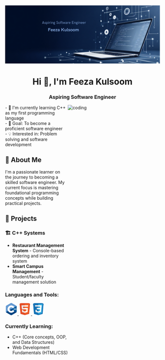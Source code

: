 ![logo](https://github.com/FEEZAKULSOOM/FEEZAKULSOOM/blob/main/logo7.png)


<h1 align="center">Hi 👋, I'm Feeza Kulsoom</h1>
<h3 align="center">Aspiring Software Engineer</h3>
 <img src="https://i.pinimg.com/originals/8b/35/fe/8b35fef55fba1a201c9c7a11d3ec3d64.gif" 
       style="border-radius:" 
       alt="coding"
       align="right"
       width="300"
      height="250"
      background-color="blue"
      margin-left="300px">
     

<div style="display: flex; align-items: center;">
  <div style="flex: 1;">
    - 🌱 I'm currently learning C++ as my first programming language<br>
    - 🎯 Goal: To become a proficient software engineer<br>
    - 💡 Interested in: Problem solving and software development<br>    

 

<h2>🚀 About Me</h2>
<p>I'm a passionate learner on the journey to becoming a skilled software engineer. My current focus is mastering foundational programming concepts while building practical projects.</p>

<h2>💼 Projects</h2>
<h3>🏗️ C++ Systems</h3>
<ul>
  <li><strong>Restaurant Management System</strong> - Console-based ordering and inventory system</li>
  <li><strong>Smart Campus Management</strong> - Student/faculty management solution</li>
</ul>

<h3 align="left">Languages and Tools:</h3>
<p align="left">
  <a href="https://www.w3schools.com/cpp/" target="_blank" rel="noreferrer">
    <img src="https://raw.githubusercontent.com/devicons/devicon/master/icons/cplusplus/cplusplus-original.svg" 
         alt="cplusplus" 
         width="40" 
         height="40"
         style="border-radius: 10px;"/>
  </a>
  <a href="https://www.w3schools.com/html/" target="_blank" rel="noreferrer">
    <img src="https://raw.githubusercontent.com/devicons/devicon/master/icons/html5/html5-original.svg" 
         alt="html5" 
         width="40" 
         height="40"
         style="border-radius: 10px;"/>
  </a>
  <a href="https://www.w3schools.com/css/" target="_blank" rel="noreferrer">
    <img src="https://raw.githubusercontent.com/devicons/devicon/master/icons/css3/css3-original.svg" 
         alt="css3" 
         width="40" 
         height="40"
         style="border-radius: 10px;"/>
  </a>
</p>

<h3 align="left">Currently Learning:</h3>
<ul>
  <li>C++ (Core concepts, OOP, and Data Structures)</li>
  <li>Web Development Fundamentals (HTML/CSS)</li>
</ul>
